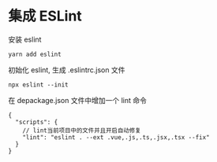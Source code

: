 # 集成 ESLint

安装 eslint

```
yarn add eslint
```

初始化 eslint, 生成 .eslintrc.json 文件

```
npx eslint --init
```

在 depackage.json 文件中增加一个 lint 命令

```
{
  "scripts": {
    // lint当前项目中的文件并且开启自动修复
    "lint": "eslint . --ext .vue,.js,.ts,.jsx,.tsx --fix"
  }
}

```
